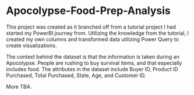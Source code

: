 # Apocolypse-Food-Prep-Analysis
This project was created as it branched off from a tutorial project I had started my PowerBI journey from. Utilizing the knowledge from the tutorial, I created my own columns and transformed data utilizing Power Query to create visualizations.

The context behind the dataset is that the information is taken during an Apocolypse. People are rushing to buy survival items, and that especially includes food. The attributes in the dataset include Buyer ID, Product ID Purchased, Total Purchased, State, Age, and Customer ID.

More TBA.
